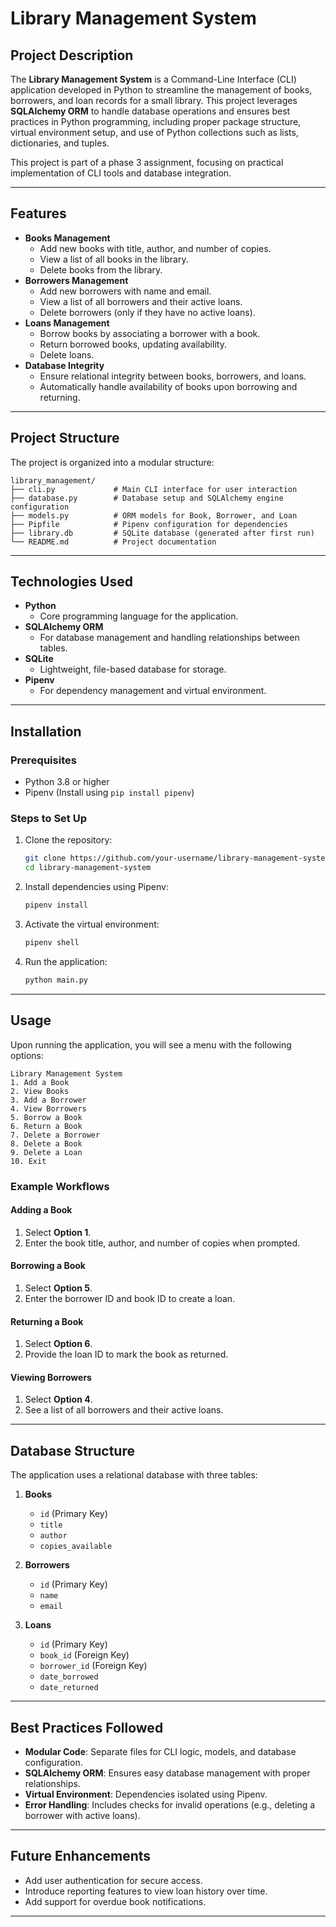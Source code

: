 # Library Management System

## Project Description
The **Library Management System** is a Command-Line Interface (CLI) application developed in Python to streamline the management of books, borrowers, and loan records for a small library. This project leverages **SQLAlchemy ORM** to handle database operations and ensures best practices in Python programming, including proper package structure, virtual environment setup, and use of Python collections such as lists, dictionaries, and tuples.

This project is part of a phase 3 assignment, focusing on practical implementation of CLI tools and database integration.

---

## Features
- **Books Management**
  - Add new books with title, author, and number of copies.
  - View a list of all books in the library.
  - Delete books from the library.
- **Borrowers Management**
  - Add new borrowers with name and email.
  - View a list of all borrowers and their active loans.
  - Delete borrowers (only if they have no active loans).
- **Loans Management**
  - Borrow books by associating a borrower with a book.
  - Return borrowed books, updating availability.
  - Delete loans.
- **Database Integrity**
  - Ensure relational integrity between books, borrowers, and loans.
  - Automatically handle availability of books upon borrowing and returning.

---

## Project Structure
The project is organized into a modular structure:

```
library_management/
├── cli.py             # Main CLI interface for user interaction
├── database.py        # Database setup and SQLAlchemy engine configuration
├── models.py          # ORM models for Book, Borrower, and Loan
├── Pipfile            # Pipenv configuration for dependencies
├── library.db         # SQLite database (generated after first run)
└── README.md          # Project documentation
```

---

## Technologies Used
- **Python**
  - Core programming language for the application.
- **SQLAlchemy ORM**
  - For database management and handling relationships between tables.
- **SQLite**
  - Lightweight, file-based database for storage.
- **Pipenv**
  - For dependency management and virtual environment.

---

## Installation

### Prerequisites
- Python 3.8 or higher
- Pipenv (Install using `pip install pipenv`)

### Steps to Set Up
1. Clone the repository:
   ```bash
   git clone https://github.com/your-username/library-management-system.git
   cd library-management-system
   ```

2. Install dependencies using Pipenv:
   ```bash
   pipenv install
   ```

3. Activate the virtual environment:
   ```bash
   pipenv shell
   ```

4. Run the application:
   ```bash
   python main.py
   ```

---

## Usage

Upon running the application, you will see a menu with the following options:

```
Library Management System
1. Add a Book
2. View Books
3. Add a Borrower
4. View Borrowers
5. Borrow a Book
6. Return a Book
7. Delete a Borrower
8. Delete a Book
9. Delete a Loan
10. Exit
```

### Example Workflows
#### Adding a Book
1. Select **Option 1**.
2. Enter the book title, author, and number of copies when prompted.

#### Borrowing a Book
1. Select **Option 5**.
2. Enter the borrower ID and book ID to create a loan.

#### Returning a Book
1. Select **Option 6**.
2. Provide the loan ID to mark the book as returned.

#### Viewing Borrowers
1. Select **Option 4**.
2. See a list of all borrowers and their active loans.

---

## Database Structure
The application uses a relational database with three tables:

1. **Books**
   - `id` (Primary Key)
   - `title`
   - `author`
   - `copies_available`

2. **Borrowers**
   - `id` (Primary Key)
   - `name`
   - `email`

3. **Loans**
   - `id` (Primary Key)
   - `book_id` (Foreign Key)
   - `borrower_id` (Foreign Key)
   - `date_borrowed`
   - `date_returned`

---

## Best Practices Followed
- **Modular Code**: Separate files for CLI logic, models, and database configuration.
- **SQLAlchemy ORM**: Ensures easy database management with proper relationships.
- **Virtual Environment**: Dependencies isolated using Pipenv.
- **Error Handling**: Includes checks for invalid operations (e.g., deleting a borrower with active loans).

---

## Future Enhancements
- Add user authentication for secure access.
- Introduce reporting features to view loan history over time.
- Add support for overdue book notifications.

---


